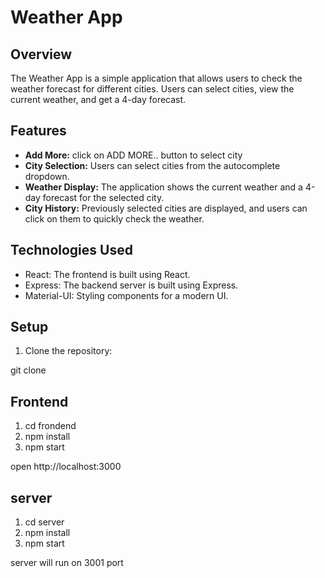 # Weather App

## Overview

The Weather App is a simple application that allows users to check the weather forecast for different cities. Users can select cities, view the current weather, and get a 4-day forecast.

## Features
- **Add More:**  click on ADD MORE.. button to select city 
- **City Selection:** Users can select cities from the autocomplete dropdown.
- **Weather Display:** The application shows the current weather and a 4-day forecast for the selected city.
- **City History:** Previously selected cities are displayed, and users can click on them to quickly check the weather.

## Technologies Used

- React: The frontend is built using React.
- Express: The backend server is built using Express.
- Material-UI: Styling components for a modern UI.

## Setup


1. Clone the repository:

git clone <repository-url>
 
   ## Frontend 
  1. cd frondend 
  2. npm install
  3. npm start

  open  http://localhost:3000

  ## server
   1. cd server
   2. npm install
   3. npm start

server will run on 3001 port


